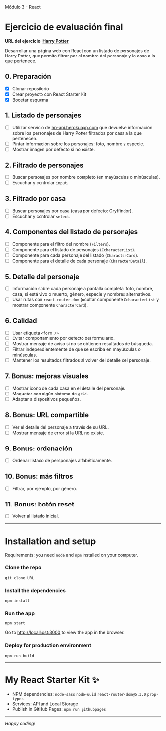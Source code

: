 Módulo 3 - React

# Ejercicio de evaluación final

**URL del ejercicio: [Harry Potter](#)**

Desarrollar una página web con React con un listado de personajes de Harry Potter, que permita filtrar por el nombre del personaje y la casa a la que pertenece.

## 0. Preparación

- [x] Clonar repositorio
- [x] Crear proyecto con React Starter Kit
- [x] Bocetar esquema

## 1. Listado de personajes

- [ ] Utilizar servicio de [hp-api.herokuapp.com](http://hp-api.herokuapp.com/) que devuelve información sobre los personajes de Harry Potter filtrados por casa a la que pertenecen.
- [ ] Pintar información sobre los personajes: foto, nombre y especie.
- [ ] Mostrar imagen por defecto si no existe.

## 2. Filtrado de personajes

- [ ] Buscar personajes por nombre completo (en mayúsculas o minúsculas).
- [ ] Escuchar y controlar `input`.

## 3. Filtrado por casa

- [ ] Buscar personajes por casa (casa por defecto: Gryffindor).
- [ ] Escuchar y controlar `select`.

## 4. Componentes del listado de personajes

- [ ] Componente para el filtro del nombre (`Filters`).
- [ ] Componente para el listado de personajes (`CcharacterList`).
- [ ] Componente para cada personaje del listado (`CharacterCard`).
- [ ] Componente para el detalle de cada personaje (`CharacterDetail`).

## 5. Detalle del personaje

- [ ] Información sobre cada personaje a pantalla completa: foto, nombre, casa, si está vivo o muerto, género, especie y nombres alternativos.
- [ ] Usar rutas con `react-router-dom` (ocultar componente `CcharacterList` y mostrar componente `CharacterCard`).

## 6. Calidad

- [ ] Usar etiqueta `<form />`
- [ ] Evitar comportamiento por defecto del formulario.
- [ ] Mostrar mensaje de aviso si no se obtienen resultados de búsqueda.
- [ ] Filtrar independientemente de que se escriba en mayúsculas o minúsculas.
- [ ] Mantener los resultados filtrados al volver del detalle del personaje.

## 7. Bonus: mejoras visuales

- [ ] Mostrar icono de cada casa en el detalle del personaje.
- [ ] Maquetar con algún sistema de `grid`.
- [ ] Adaptar a dispositivos pequeños.

## 8. Bonus: URL compartible

- [ ] Ver el detalle del personaje a través de su URL.
- [ ] Mostrar mensaje de error si la URL no existe.

## 9. Bonus: ordenación

- [ ] Ordenar listado de persponajes alfabéticamente.

## 10. Bonus: más filtros

- [ ] Filtrar, por ejemplo, por género.

## 11. Bonus: botón reset

- [ ] Volver al listado inicial.

---

# Installation and setup

Requirements: you need `node` and `npm` installed on your computer.

### Clone the repo

```
git clone URL
```

### Install the dependencies

```
npm install
```

### Run the app

```
npm start
```

Go to [http://localhost:3000](http://localhost:3000) to view the app in the browser.

### Deploy for production environment

```
npm run build
```

---

# My React Starter Kit ✨

- NPM dependencies: `node-sass` `node-uuid` `react-router-dom@5.3.0` `prop-types`
- Services: API and Local Storage
- Publish in GitHub Pages: `npm run githubpages`

---

_Happy coding!_

